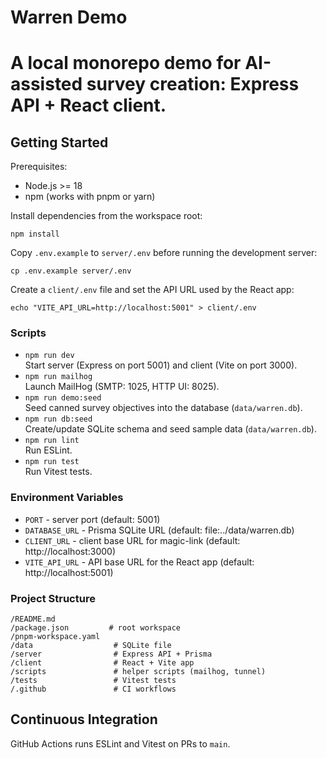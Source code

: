 # Warren Demo

# A local monorepo demo for AI-assisted survey creation: Express API + React client.

## Getting Started

Prerequisites:
- Node.js >= 18
- npm (works with pnpm or yarn)

Install dependencies from the workspace root:
```
npm install
```

Copy `.env.example` to `server/.env` before running the development server:

```
cp .env.example server/.env
```

Create a `client/.env` file and set the API URL used by the React app:

```
echo "VITE_API_URL=http://localhost:5001" > client/.env
```

### Scripts
- `npm run dev`  
  Start server (Express on port 5001) and client (Vite on port 3000).
 - `npm run mailhog`  
   Launch MailHog (SMTP: 1025, HTTP UI: 8025).
- `npm run demo:seed`  
  Seed canned survey objectives into the database (`data/warren.db`).
- `npm run db:seed`  
  Create/update SQLite schema and seed sample data (`data/warren.db`).
- `npm run lint`  
  Run ESLint.
- `npm run test`  
  Run Vitest tests.

### Environment Variables
- `PORT`  - server port (default: 5001)
- `DATABASE_URL`  - Prisma SQLite URL (default: file:../data/warren.db)
- `CLIENT_URL`  - client base URL for magic-link (default: http://localhost:3000)
- `VITE_API_URL` - API base URL for the React app (default: http://localhost:5001)

### Project Structure
```
/README.md
/package.json         # root workspace
/pnpm-workspace.yaml
/data                  # SQLite file
/server                # Express API + Prisma
/client                # React + Vite app
/scripts               # helper scripts (mailhog, tunnel)
/tests                 # Vitest tests
/.github               # CI workflows
```

## Continuous Integration
GitHub Actions runs ESLint and Vitest on PRs to `main`.